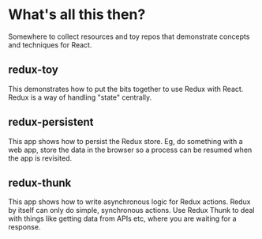 # What's all this then?

Somewhere to collect resources and toy repos that demonstrate concepts and techniques for React.

## redux-toy

This demonstrates how to put the bits together to use Redux with React. Redux is a way of handling "state" centrally.

## redux-persistent

This app shows how to persist the Redux store. Eg, do something with a web app, store the data in the browser so a process can be resumed when the app is revisited.

## redux-thunk

This app shows how to write asynchronous logic for Redux actions. Redux by itself can only do simple, synchronous actions. Use Redux Thunk to deal with things like getting data from APIs etc, where you are waiting for a response.